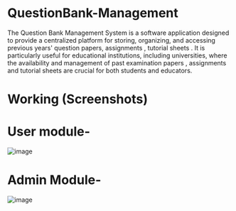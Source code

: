 # QuestionBank-Management
The Question Bank Management System is a software application designed to provide a centralized platform for storing, organizing, and accessing previous years' question papers, assignments , tutorial sheets . It is particularly useful for educational institutions, including  universities, where the availability and management of past examination papers , assignments and tutorial sheets are crucial for both students and educators.
# Working (Screenshots)
# User module-
![image](https://github.com/user-attachments/assets/4620d21b-8e78-4edf-800b-b1682d788761)
# Admin Module-
![image](https://github.com/user-attachments/assets/8a828167-f7fe-408e-a350-2b6dc7bcca6b)
